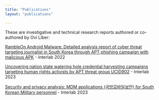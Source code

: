 ```yaml
---
title: "Publications"
layout: "publications"

---
```


These are investigative and technical research reports authored or co-authored by Ovi Liber:

[RambleOn Android Malware: Detailed analysis report of cyber threat targeting journalist in South Korea through APT phishing campaign with malicious APK](https://interlab.or.kr/archives/2567) - Interlab 2022

[Uncovering nation state watering hole credential harvesting campaigns targeting human rights activists by APT threat group UCID902](https://interlab.or.kr/archives/18979) - Interlab 2023

[Security and privacy analysis: MDM applications (국방모바일보안) for South Korean Military personnel](https://interlab.or.kr/archives/19264) - Interlab 2023
